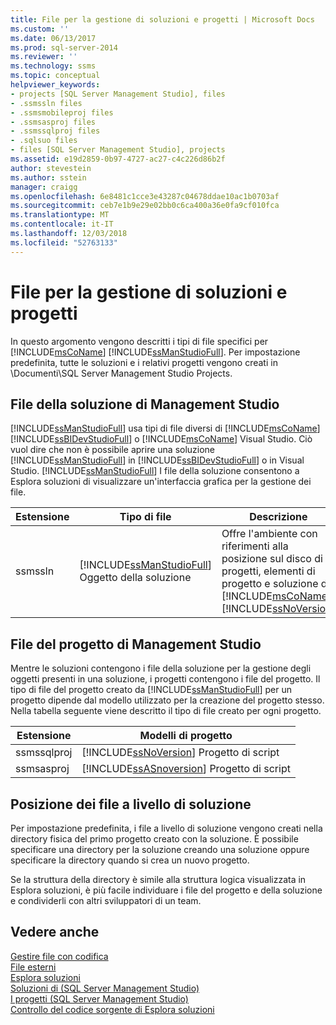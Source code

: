 ```yaml
---
title: File per la gestione di soluzioni e progetti | Microsoft Docs
ms.custom: ''
ms.date: 06/13/2017
ms.prod: sql-server-2014
ms.reviewer: ''
ms.technology: ssms
ms.topic: conceptual
helpviewer_keywords:
- projects [SQL Server Management Studio], files
- .ssmssln files
- .ssmsmobileproj files
- .ssmsasproj files
- .ssmssqlproj files
- .sqlsuo files
- files [SQL Server Management Studio], projects
ms.assetid: e19d2859-0b97-4727-ac27-c4c226d86b2f
author: stevestein
ms.author: sstein
manager: craigg
ms.openlocfilehash: 6e8481c1cce3e43287c04678ddae10ac1b0703af
ms.sourcegitcommit: ceb7e1b9e29e02bb0c6ca400a36e0fa9cf010fca
ms.translationtype: MT
ms.contentlocale: it-IT
ms.lasthandoff: 12/03/2018
ms.locfileid: "52763133"
---
```

# <a name="files-that-manage-solutions-and-projects"></a>File per la gestione di soluzioni e progetti
  In questo argomento vengono descritti i tipi di file specifici per [!INCLUDE[msCoName](../../includes/msconame-md.md)] [!INCLUDE[ssManStudioFull](../../includes/ssmanstudiofull-md.md)]. Per impostazione predefinita, tutte le soluzioni e i relativi progetti vengono creati in \Documenti\SQL Server Management Studio Projects.  
  
## <a name="management-studio-solution-files"></a>File della soluzione di Management Studio  
 [!INCLUDE[ssManStudioFull](../../includes/ssmanstudiofull-md.md)] usa tipi di file diversi di [!INCLUDE[msCoName](../../includes/msconame-md.md)] [!INCLUDE[ssBIDevStudioFull](../../includes/ssbidevstudiofull-md.md)] o [!INCLUDE[msCoName](../../includes/msconame-md.md)] Visual Studio. Ciò vuol dire che non è possibile aprire una soluzione [!INCLUDE[ssManStudioFull](../../includes/ssmanstudiofull-md.md)] in [!INCLUDE[ssBIDevStudioFull](../../includes/ssbidevstudiofull-md.md)] o in Visual Studio. [!INCLUDE[ssManStudioFull](../../includes/ssmanstudiofull-md.md)] I file della soluzione consentono a Esplora soluzioni di visualizzare un'interfaccia grafica per la gestione dei file.  
  
|Estensione|Tipo di file|Descrizione|Creato da|  
|---------------|---------------|-----------------|----------------|  
|ssmssln|[!INCLUDE[ssManStudioFull](../../includes/ssmanstudiofull-md.md)] Oggetto della soluzione|Offre l'ambiente con riferimenti alla posizione sul disco di progetti, elementi di progetto e soluzione di [!INCLUDE[msCoName](../../includes/msconame-md.md)] [!INCLUDE[ssNoVersion](../../includes/ssnoversion-md.md)] |[!INCLUDE[ssManStudioFull](../../includes/ssmanstudiofull-md.md)]|  
  
## <a name="management-studio-project-files"></a>File del progetto di Management Studio  
 Mentre le soluzioni contengono i file della soluzione per la gestione degli oggetti presenti in una soluzione, i progetti contengono i file del progetto. Il tipo di file del progetto creato da [!INCLUDE[ssManStudioFull](../../includes/ssmanstudiofull-md.md)] per un progetto dipende dal modello utilizzato per la creazione del progetto stesso. Nella tabella seguente viene descritto il tipo di file creato per ogni progetto.  
  
|Estensione|Modelli di progetto|  
|---------------|----------------------|  
|ssmssqlproj|[!INCLUDE[ssNoVersion](../../includes/ssnoversion-md.md)] Progetto di script|  
|ssmsasproj|[!INCLUDE[ssASnoversion](../../includes/ssasnoversion-md.md)] Progetto di script|  
  
## <a name="location-of-solution-level-files"></a>Posizione dei file a livello di soluzione  
 Per impostazione predefinita, i file a livello di soluzione vengono creati nella directory fisica del primo progetto creato con la soluzione. È possibile specificare una directory per la soluzione creando una soluzione oppure specificare la directory quando si crea un nuovo progetto.  
  
 Se la struttura della directory è simile alla struttura logica visualizzata in Esplora soluzioni, è più facile individuare i file del progetto e della soluzione e condividerli con altri sviluppatori di un team.  
  
## <a name="see-also"></a>Vedere anche  
 [Gestire file con codifica](manage-files-with-encoding.md)   
 [File esterni](miscellaneous-files.md)   
 [Esplora soluzioni](solution-explorer.md)   
 [Soluzioni di &#40;SQL Server Management Studio&#41;](solutions-sql-server-management-studio.md)   
 [I progetti &#40;SQL Server Management Studio&#41;](projects-sql-server-management-studio.md)   
 [Controllo del codice sorgente di Esplora soluzioni](../../database-engine/solution-explorer-source-control.md)  
  
  
